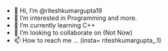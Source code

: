 - 👋 Hi, I’m @riteshkumargupta19
- 👀 I’m interested in Programming and more.
- 🌱 I’m currently learning C++
- 💞️ I’m looking to collaborate on (Not Now)
- 📫 How to reach me ... (insta= riteshkumargupta_.1)

<!---
riteshkumargupta19/riteshkumargupta19 is a ✨ special ✨ repository because its `README.md` (this file) appears on your GitHub profile.
You can click the Preview link to take a look at your changes.
--->
